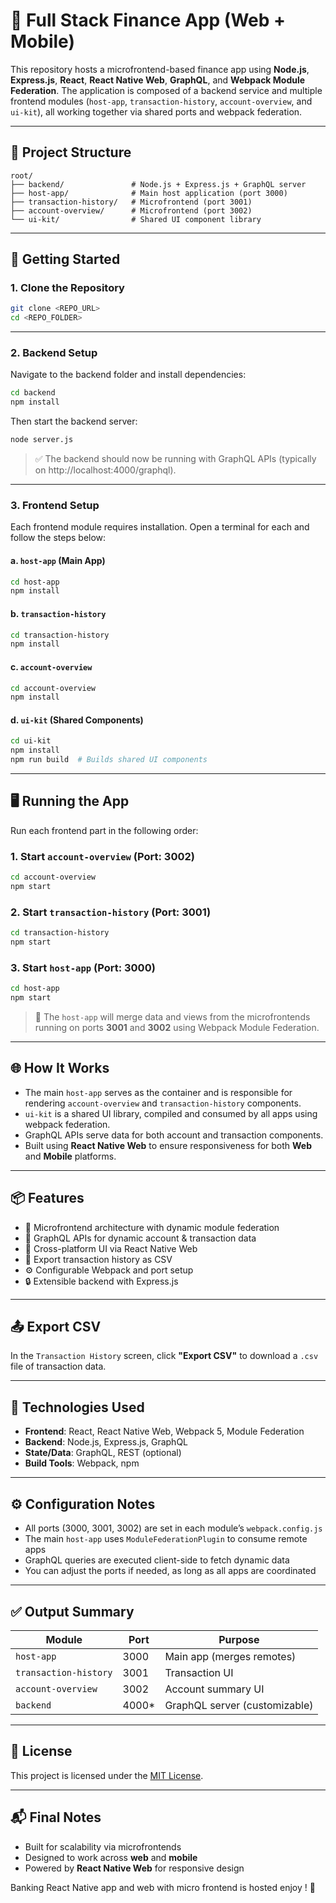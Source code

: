 # 🔁 Full Stack Finance App (Web + Mobile)

This repository hosts a microfrontend-based finance app using **Node.js**, **Express.js**, **React**, **React Native Web**, **GraphQL**, and **Webpack Module Federation**. The application is composed of a backend service and multiple frontend modules (`host-app`, `transaction-history`, `account-overview`, and `ui-kit`), all working together via shared ports and webpack federation.

---

## 📁 Project Structure

```
root/
├── backend/               # Node.js + Express.js + GraphQL server
├── host-app/              # Main host application (port 3000)
├── transaction-history/   # Microfrontend (port 3001)
├── account-overview/      # Microfrontend (port 3002)
└── ui-kit/                # Shared UI component library
```

---

## 🚀 Getting Started

### 1. Clone the Repository

```bash
git clone <REPO_URL>
cd <REPO_FOLDER>
```

---

### 2. Backend Setup

Navigate to the backend folder and install dependencies:

```bash
cd backend
npm install
```

Then start the backend server:

```bash
node server.js
```

> ✅ The backend should now be running with GraphQL APIs (typically on http://localhost:4000/graphql).

---

### 3. Frontend Setup

Each frontend module requires installation. Open a terminal for each and follow the steps below:

#### a. `host-app` (Main App)

```bash
cd host-app
npm install
```

#### b. `transaction-history`

```bash
cd transaction-history
npm install
```

#### c. `account-overview`

```bash
cd account-overview
npm install
```

#### d. `ui-kit` (Shared Components)

```bash
cd ui-kit
npm install
npm run build  # Builds shared UI components
```

---

## 🖥️ Running the App

Run each frontend part in the following order:

### 1. Start `account-overview` (Port: 3002)

```bash
cd account-overview
npm start
```

### 2. Start `transaction-history` (Port: 3001)

```bash
cd transaction-history
npm start
```

### 3. Start `host-app` (Port: 3000)

```bash
cd host-app
npm start
```

> 🔄 The `host-app` will merge data and views from the microfrontends running on ports **3001** and **3002** using Webpack Module Federation.

---

## 🌐 How It Works

- The main `host-app` serves as the container and is responsible for rendering `account-overview` and `transaction-history` components.
- `ui-kit` is a shared UI library, compiled and consumed by all apps using webpack federation.
- GraphQL APIs serve data for both account and transaction components.
- Built using **React Native Web** to ensure responsiveness for both **Web** and **Mobile** platforms.

---

## 📦 Features

- 🧩 Microfrontend architecture with dynamic module federation
- 🧠 GraphQL APIs for dynamic account & transaction data
- 📱 Cross-platform UI via React Native Web
- 💾 Export transaction history as CSV
- ⚙️ Configurable Webpack and port setup
- 🔒 Extensible backend with Express.js

---

## 📤 Export CSV

In the `Transaction History` screen, click **"Export CSV"** to download a `.csv` file of transaction data.

---

## 🧪 Technologies Used

- **Frontend**: React, React Native Web, Webpack 5, Module Federation
- **Backend**: Node.js, Express.js, GraphQL
- **State/Data**: GraphQL, REST (optional)
- **Build Tools**: Webpack, npm

---

## ⚙️ Configuration Notes

- All ports (3000, 3001, 3002) are set in each module’s `webpack.config.js`
- The main `host-app` uses `ModuleFederationPlugin` to consume remote apps
- GraphQL queries are executed client-side to fetch dynamic data
- You can adjust the ports if needed, as long as all apps are coordinated

---

## ✅ Output Summary

| Module               | Port   | Purpose                        |
|----------------------|--------|--------------------------------|
| `host-app`           | 3000   | Main app (merges remotes)      |
| `transaction-history`| 3001   | Transaction UI                 |
| `account-overview`   | 3002   | Account summary UI             |
| `backend`            | 4000*  | GraphQL server (customizable)  |

---




## 📝 License

This project is licensed under the [MIT License](LICENSE).

---


## 📬 Final Notes

- Built for scalability via microfrontends
- Designed to work across **web** and **mobile**
- Powered by **React Native Web** for responsive design

Banking React Native app and web with micro frontend is hosted enjoy ! 🚀
